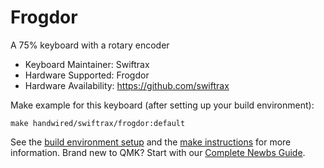 # Frogdor

A 75% keyboard with a rotary encoder

* Keyboard Maintainer: Swiftrax
* Hardware Supported: Frogdor
* Hardware Availability: https://github.com/swiftrax

Make example for this keyboard (after setting up your build environment):

    make handwired/swiftrax/frogdor:default

See the [build environment setup](https://docs.qmk.fm/#/getting_started_build_tools) and the [make instructions](https://docs.qmk.fm/#/getting_started_make_guide) for more information. Brand new to QMK? Start with our [Complete Newbs Guide](https://docs.qmk.fm/#/newbs).
